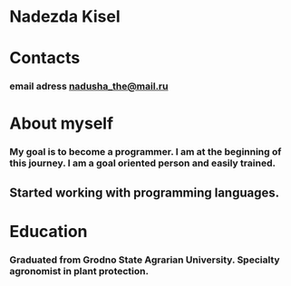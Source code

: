# Nadezda Kisel
# Contacts
### email adress nadusha_the@mail.ru
# About myself
### My goal is to become a programmer. I am at the beginning of this journey. I am a goal oriented person and easily trained.
## Started working with programming languages.
# Education
### Graduated from Grodno State Agrarian University. Specialty agronomist in plant protection.